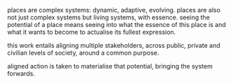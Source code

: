 places are complex systems: dynamic, adaptive, evolving. places are also not just complex systems but living systems, with essence. seeing the potential of a place means seeing into what the essence of this place is and what it wants to become to actualise its fullest expression. 

this work entails aligning multiple stakeholders, across public, private and civilian levels of society, around a common purpose. 

aligned action is taken to materialise that potential, bringing the system forwards.